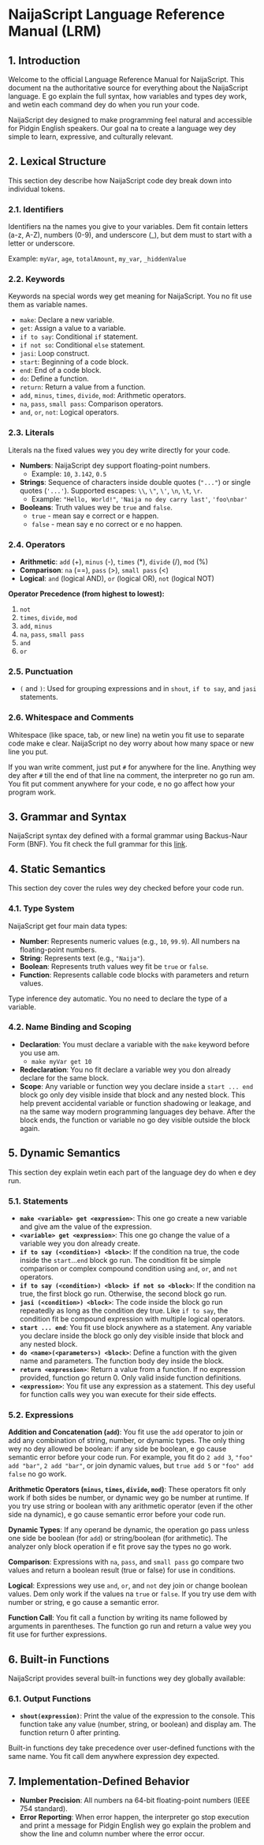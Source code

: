 # NaijaScript Language Reference Manual (LRM)

## 1. Introduction

Welcome to the official Language Reference Manual for NaijaScript. This document na the authoritative source for everything about the NaijaScript language. E go explain the full syntax, how variables and types dey work, and wetin each command dey do when you run your code.

NaijaScript dey designed to make programming feel natural and accessible for Pidgin English speakers. Our goal na to create a language wey dey simple to learn, expressive, and culturally relevant.

## 2. Lexical Structure

This section dey describe how NaijaScript code dey break down into individual tokens.

### 2.1. Identifiers

Identifiers na the names you give to your variables. Dem fit contain letters (a-z, A-Z), numbers (0-9), and underscore (\_), but dem must to start with a letter or underscore.

Example: `myVar`, `age`, `totalAmount`, `my_var`, `_hiddenValue`

### 2.2. Keywords

Keywords na special words wey get meaning for NaijaScript. You no fit use them as variable names.

- `make`: Declare a new variable.
- `get`: Assign a value to a variable.
- `if to say`: Conditional `if` statement.
- `if not so`: Conditional `else` statement.
- `jasi`: Loop construct.
- `start`: Beginning of a code block.
- `end`: End of a code block.
- `do`: Define a function.
- `return`: Return a value from a function.
- `add`, `minus`, `times`, `divide`, `mod`: Arithmetic operators.
- `na`, `pass`, `small pass`: Comparison operators.
- `and`, `or`, `not`: Logical operators.

### 2.3. Literals

Literals na the fixed values wey you dey write directly for your code.

- **Numbers**: NaijaScript dey support floating-point numbers.
  - Example: `10`, `3.142`, `0.5`
- **Strings**: Sequence of characters inside double quotes (`"..."`) or single quotes (`'...'`). Supported escapes: `\\`, `\"`, `\'`, `\n`, `\t`, `\r`.
  - Example: `"Hello, World!"`, `'Naija no dey carry last'`, `'foo\nbar'`
- **Booleans**: Truth values wey be `true` and `false`.
  - `true` - mean say e correct or e happen.
  - `false` - mean say e no correct or e no happen.

### 2.4. Operators

- **Arithmetic**: `add` (+), `minus` (-), `times` (\*), `divide` (/), `mod` (%)
- **Comparison**: `na` (==), `pass` (>), `small pass` (<)
- **Logical**: `and` (logical AND), `or` (logical OR), `not` (logical NOT)

**Operator Precedence (from highest to lowest):**

1. `not`
2. `times`, `divide`, `mod`
3. `add`, `minus`
4. `na`, `pass`, `small pass`
5. `and`
6. `or`

### 2.5. Punctuation

- `(` and `)`: Used for grouping expressions and in `shout`, `if to say`, and `jasi` statements.

### 2.6. Whitespace and Comments

Whitespace (like space, tab, or new line) na wetin you fit use to separate code make e clear. NaijaScript no dey worry about how many space or new line you put.

If you wan write comment, just put `#` for anywhere for the line. Anything wey dey after `#` till the end of that line na comment, the interpreter no go run am. You fit put comment anywhere for your code, e no go affect how your program work.

## 3. Grammar and Syntax

NaijaScript syntax dey defined with a formal grammar using Backus-Naur Form (BNF). You fit check the full grammar for this [link](https://raw.githubusercontent.com/xosnrdev/naijascript/master/docs/grammar.bnf).

## 4. Static Semantics

This section dey cover the rules wey dey checked before your code run.

### 4.1. Type System

NaijaScript get four main data types:

- **Number**: Represents numeric values (e.g., `10`, `99.9`). All numbers na floating-point numbers.
- **String**: Represents text (e.g., `"Naija"`).
- **Boolean**: Represents truth values wey fit be `true` or `false`.
- **Function**: Represents callable code blocks with parameters and return values.

Type inference dey automatic. You no need to declare the type of a variable.

### 4.2. Name Binding and Scoping

- **Declaration**: You must declare a variable with the `make` keyword before you use am.
  - `make myVar get 10`
- **Redeclaration**: You no fit declare a variable wey you don already declare for the same block.
- **Scope**: Any variable or function wey you declare inside a `start ... end` block go only dey visible inside that block and any nested block. This help prevent accidental variable or function shadowing or leakage, and na the same way modern programming languages dey behave. After the block ends, the function or variable no go dey visible outside the block again.

## 5. Dynamic Semantics

This section dey explain wetin each part of the language dey do when e dey run.

### 5.1. Statements

- **`make <variable> get <expression>`**: This one go create a new variable and give am the value of the expression.
- **`<variable> get <expression>`**: This one go change the value of a variable wey you don already create.
- **`if to say (<condition>) <block>`**: If the condition na true, the code inside the `start`...`end` block go run. The condition fit be simple comparison or complex compound condition using `and`, `or`, and `not` operators.
- **`if to say (<condition>) <block> if not so <block>`**: If the condition na true, the first block go run. Otherwise, the second block go run.
- **`jasi (<condition>) <block>`**: The code inside the block go run repeatedly as long as the condition dey true. Like `if to say`, the condition fit be compound expression with multiple logical operators.
- **`start ... end`**: You fit use block anywhere as a statement. Any variable you declare inside the block go only dey visible inside that block and any nested block.
- **`do <name>(<parameters>) <block>`**: Define a function with the given name and parameters. The function body dey inside the block.
- **`return <expression>`**: Return a value from a function. If no expression provided, function go return 0. Only valid inside function definitions.
- **`<expression>`**: You fit use any expression as a statement. This dey useful for function calls wey you wan execute for their side effects.

### 5.2. Expressions

**Addition and Concatenation (`add`)**: You fit use the `add` operator to join or add any combination of string, number, or dynamic types. The only thing wey no dey allowed be boolean: if any side be boolean, e go cause semantic error before your code run. For example, you fit do `2 add 3`, `"foo" add "bar"`, `2 add "bar"`, or join dynamic values, but `true add 5` or `"foo" add false` no go work.

**Arithmetic Operators (`minus`, `times`, `divide`, `mod`)**: These operators fit only work if both sides be number, or dynamic wey go be number at runtime. If you try use string or boolean with any arithmetic operator (even if the other side na dynamic), e go cause semantic error before your code run.

**Dynamic Types**: If any operand be dynamic, the operation go pass unless one side be boolean (for `add`) or string/boolean (for arithmetic). The analyzer only block operation if e fit prove say the types no go work.

**Comparison**: Expressions with `na`, `pass`, and `small pass` go compare two values and return a boolean result (true or false) for use in conditions.

**Logical**: Expressions wey use `and`, `or`, and `not` dey join or change boolean values. Dem only work if the values na `true` or `false`. If you try use dem with number or string, e go cause a semantic error.

**Function Call**: You fit call a function by writing its name followed by arguments in parentheses. The function go run and return a value wey you fit use for further expressions.

## 6. Built-in Functions

NaijaScript provides several built-in functions wey dey globally available:

### 6.1. Output Functions

- **`shout(expression)`**: Print the value of the expression to the console. This function take any value (number, string, or boolean) and display am. The function return 0 after printing.

Built-in functions dey take precedence over user-defined functions with the same name. You fit call dem anywhere expression dey expected.

## 7. Implementation-Defined Behavior

- **Number Precision**: All numbers na 64-bit floating-point numbers (IEEE 754 standard).
- **Error Reporting**: When error happen, the interpreter go stop execution and print a message for Pidgin English wey go explain the problem and show the line and column number where the error occur.

